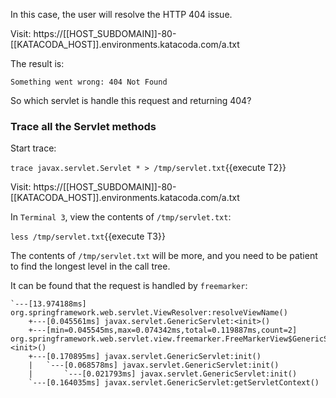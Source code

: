 In this case, the user will resolve the HTTP 404 issue.

Visit: https://[[HOST_SUBDOMAIN]]-80-[[KATACODA_HOST]].environments.katacoda.com/a.txt 

The result is:

```
Something went wrong: 404 Not Found
```

So which servlet is handle this request and returning 404?

### Trace all the Servlet methods

Start trace:

`trace javax.servlet.Servlet * > /tmp/servlet.txt`{{execute T2}}

Visit: https://[[HOST_SUBDOMAIN]]-80-[[KATACODA_HOST]].environments.katacoda.com/a.txt

In `Terminal 3`, view the contents of `/tmp/servlet.txt`:

`less /tmp/servlet.txt`{{execute T3}}

The contents of `/tmp/servlet.txt` will be more, and you need to be patient to find the longest level in the call tree.

It can be found that the request is handled by `freemarker`:

```
`---[13.974188ms] org.springframework.web.servlet.ViewResolver:resolveViewName()
    +---[0.045561ms] javax.servlet.GenericServlet:<init>()
    +---[min=0.045545ms,max=0.074342ms,total=0.119887ms,count=2] org.springframework.web.servlet.view.freemarker.FreeMarkerView$GenericServletAdapter:<init>()
    +---[0.170895ms] javax.servlet.GenericServlet:init()
    |   `---[0.068578ms] javax.servlet.GenericServlet:init()
    |       `---[0.021793ms] javax.servlet.GenericServlet:init()
    `---[0.164035ms] javax.servlet.GenericServlet:getServletContext()
```
